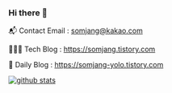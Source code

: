 ### Hi there 👋

📬  Contact Email : somjang@kakao.com

👨🏻‍💻  Tech Blog : https://somjang.tistory.com

🐶 Daily Blog : https://somjang-yolo.tistory.com

[![github stats](https://github-readme-stats.vercel.app/api?username=SOMJANG&show_icons=true&hide_border=False)](https://github.com/SOMJANG)
